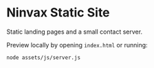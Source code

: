 # Ninvax Static Site

Static landing pages and a small contact server.

Preview locally by opening `index.html` or running:

```bash
node assets/js/server.js
```

